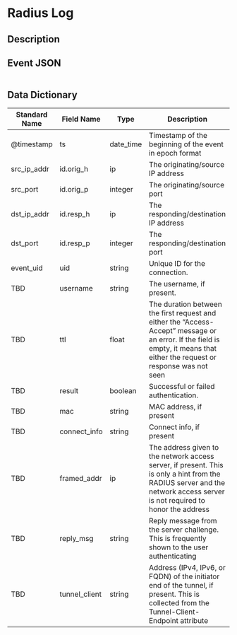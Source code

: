 # Radius Log

## Description

## Event JSON

```json
```

## Data Dictionary

|	        Standard Name       	|            Field Name             |       	    Type            	|   	    Description          	|	     Sample Value           	|
|	-------------------------------	|	-------------------------------	|	-------------------------------	|	-------------------------------	|	-------------------------------	|
|     @timestamp     |     ts               |     date_time     |        Timestamp of the beginning of the event in epoch format     |     `1300475167.096535`  |
|     src_ip_addr     |     id.orig_h     |     ip     |     The originating/source IP address     |     `10.1.1.1`     |
|     src_port     |     id.orig_p          |     integer     |       The originating/source port        |     `37682`     |
|     dst_ip_addr     |     id.resp_h     |     ip     |     The responding/destination IP address     |     `10.2.2.2`     |
|     dst_port     |     id.resp_p          |     integer     |       The responding/destination port        |     `1812`     |
|     event_uid     |     uid     |     string     |     Unique ID for the connection.     |     `CHhAvVGS1DHFjwGM9`     |
|     TBD     |     username     |     string     |     The username, if present.   |   `host/somecomputername.domain.local`    |
|     TBD     |     ttl     |     float     |     The duration between the first request and either the “Access-Accept” message or an error. If the field is empty, it means that either the request or response was not seen     |     ``     |
|     TBD     |     result     |     boolean     |     Successful or failed authentication.   | `failed`    |
|     TBD     |     mac     |     string     |     MAC address, if present     |     ``     |
|     TBD     |     connect_info     |     string     |     Connect info, if present     |     ``     |
|     TBD     |     framed_addr     |     ip     |     The address given to the network access server, if present. This is only a hint from the RADIUS server and the network access server is not required to honor the address     |     ``     |
|     TBD     |     reply_msg     |     string     |     Reply message from the server challenge. This is frequently shown to the user authenticating     |     ``     |
|     TBD     |     tunnel_client     |     string     |     Address (IPv4, IPv6, or FQDN) of the initiator end of the tunnel, if present. This is collected from the Tunnel-Client-Endpoint attribute     |     ``     |
